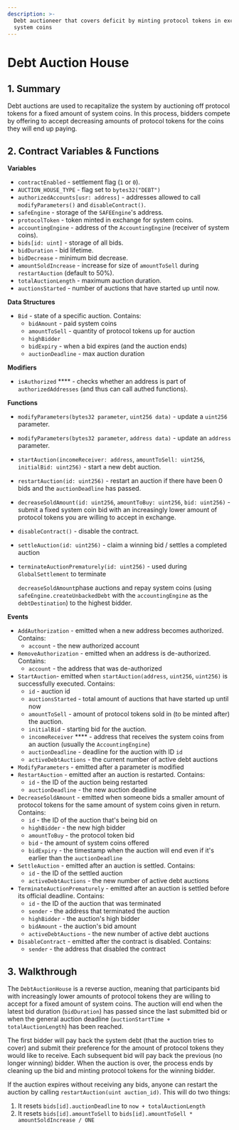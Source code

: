 ```yaml
---
description: >-
  Debt auctioneer that covers deficit by minting protocol tokens in exchange for
  system coins
---
```


# Debt Auction House

## 1. Summary <a href="#1-introduction-summary" id="1-introduction-summary"></a>

Debt auctions are used to recapitalize the system by auctioning off protocol tokens for a fixed amount of system coins. In this process, bidders compete by offering to accept decreasing amounts of protocol tokens for the coins they will end up paying.

## 2. Contract Variables & Functions <a href="#2-contract-details" id="2-contract-details"></a>

**Variables**

* `contractEnabled` - settlement flag (`1` or `0`).
* `AUCTION_HOUSE_TYPE` - flag set to `bytes32("DEBT")`
* `authorizedAccounts[usr: address]` - addresses allowed to call `modifyParameters()` and `disableContract()`.
* `safeEngine` - storage of the `SAFEEngine`'s address.
* `protocolToken` - token minted in exchange for system coins.
* `accountingEngine` - address of the `AccountingEngine` (receiver of system coins).
* `bids[id: uint]` - storage of all bids.
* `bidDuration` - bid lifetime.
* `bidDecrease` - minimum bid decrease.
* `amountSoldIncrease` - increase for size of `amountToSell` during `restartAuction` (default to 50%).
* `totalAuctionLength` - maximum auction duration.
* `auctionsStarted` - number of auctions that have started up until now.

**Data Structures**

* `Bid` - state of a specific auction. Contains:
  * `bidAmount` - paid system coins
  * `amountToSell` - quantity of protocol tokens up for auction
  * `highBidder`
  * `bidExpiry` - when a bid expires (and the auction ends)
  * `auctionDeadline` - max auction duration

**Modifiers**

* `isAuthorized` **** - checks whether an address is part of `authorizedAddresses` (and thus can call authed functions).

**Functions**

* `modifyParameters(bytes32 parameter`, `uint256 data)` - update a `uint256` parameter.
* `modifyParameters(bytes32 parameter`, `address data)` - update an `address` parameter.
* `startAuction(incomeReceiver: address`, `amountToSell: uint256`, `initialBid: uint256)` - start a new debt auction.
* `restartAuction(id: uint256)` - restart an auction if there have been 0 bids and the `auctionDeadline` has passed.
* `decreaseSoldAmount(id: uint256`, `amountToBuy: uint256`, `bid: uint256)` - submit a fixed system coin bid with an increasingly lower amount of protocol tokens you are willing to accept in exchange.
* `disableContract()` - disable the contract.
* `settleAuction(id: uint256)` - claim a winning bid / settles a completed auction
*   `terminateAuctionPrematurely(id: uint256)` - used during `GlobalSettlement` to terminate&#x20;

    `decreaseSoldAmount`phase auctions and repay system coins (using `safeEngine.createUnbackedDebt` with the `accountingEngine` as the `debtDestination`) to the highest bidder.

**Events**

* `AddAuthorization` - emitted when a new address becomes authorized. Contains:
  * `account` - the new authorized account
* `RemoveAuthorization` - emitted when an address is de-authorized. Contains:
  * `account` - the address that was de-authorized
* `StartAuction`- emitted when `startAuction(address`, `uint256`, `uint256)` is successfully executed. Contains:
  * `id` - auction id
  * `auctionsStarted` - total amount of auctions that have started up until now
  * `amountToSell` - amount of protocol tokens sold  in (to be minted after) the auction.
  * `initialBid` - starting bid for the auction.
  * `incomeReceiver` **** - address that receives the system coins from an auction (usually the `AccountingEngine`)
  * `auctionDeadline` - deadline for the auction with ID `id`
  * `activeDebtAuctions` - the current number of active debt auctions
* `ModifyParameters` - emitted after a parameter is modified
* `RestartAuction` - emitted after an auction is restarted. Contains:
  * `id` - the ID of the auction being restarted
  * `auctionDeadline` - the new auction deadline
* `DecreaseSoldAmount` - emitted when someone bids a smaller amount of protocol tokens for the same amount of system coins given in return. Contains:
  * `id` - the ID of the auction that's being bid on
  * `highBidder` - the new high bidder
  * `amountToBuy` - the protocol token bid
  * `bid` - the amount of system coins offered
  * `bidExpiry` - the timestamp when the auction will end even if it's earlier than the `auctionDeadline`
* `SettleAuction` - emitted after an auction is settled. Contains:
  * `id` - the ID of the settled auction
  * `activeDebtAuctions` - the new number of active debt auctions
* `TerminateAuctionPrematurely` - emitted after an auction is settled before its official deadline. Contains:
  * `id` - the ID of the auction that was terminated
  * `sender` - the address that terminated the auction
  * `highBidder` - the auction's high bidder
  * `bidAmount` - the auction's bid amount
  * `activeDebtAuctions` - the new number of active debt auctions
* `DisableContract` - emitted after the contract is disabled. Contains:
  * `sender` - the address that disabled the contract

## 3. Walkthrough <a href="#3-key-mechanisms-and-concepts" id="3-key-mechanisms-and-concepts"></a>

The `DebtAuctionHouse` is a reverse auction, meaning that participants bid with increasingly lower amounts of protocol tokens they are willing to accept for a fixed amount of system coins. The auction will end when the latest bid duration (`bidDuration`) has passed since the last submitted bid or when the general auction deadline (`auctionStartTime + totalAuctionLength`) has been reached.&#x20;

The first bidder will pay back the system debt (that the auction tries to cover) and submit their preference for the amount of protocol tokens they would like to receive. Each subsequent bid will pay back the previous (no longer winning) bidder. When the auction is over, the process ends by cleaning up the bid and minting protocol tokens for the winning bidder.

If the auction expires without receiving any bids, anyone can restart the auction by calling `restartAuction(uint auction_id)`. This will do two things:

1. It resets `bids[id].auctionDeadline` to `now + totalAuctionLength`
2. It resets `bids[id].amountToSell` to `bids[id].amountToSell * amountSoldIncrease / ONE`&#x20;
